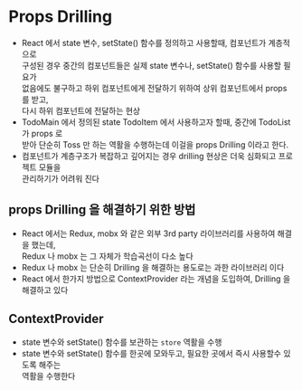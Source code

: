 # Props Drilling

- React 에서 state 변수, setState() 함수를 정의하고 사용할때, 컴포넌트가 계층적으로  
  구성된 경우 중간의 컴포넌트들은 실제 state 변수나, setState() 함수를 사용할 필요가  
  없음에도 불구하고 하위 컴포넌트에게 전달하기 위하여 상위 컴포넌트에서 props 를 받고,  
  다시 하위 컴포넌트에 전달하는 현상
- TodoMain 에서 정의된 state TodoItem 에서 사용하고자 할때, 중간에 TodoList 가 props 로  
  받아 단순히 Toss 만 하는 역활을 수행하는데 이걸을 props Drilling 이라고 한다.
- 컴포넌트가 계층구조가 복잡하고 깊어지는 경우 drilling 현상은 더욱 심화되고 프로젝트 모듈을  
  관리하기가 어려워 진다

## props Drilling 을 해결하기 위한 방법

- React 에서는 Redux, mobx 와 같은 외부 3rd party 라이브러리를 사용하여 해결을 했는데,  
  Redux 나 mobx 는 그 자체가 학습곡선이 다소 높다
- Redux 나 mobx 는 단순히 Drilling 을 해결하는 용도로는 과한 라이브러리 이다
- React 에서 한가지 방법으로 ContextProvider 라는 개념을 도입하여, Drilling 을 해결하고 있다

## ContextProvider

- state 변수와 setState() 함수를 보관하는 `store` 역활을 수행
- state 변수와 setState() 함수를 한곳에 모와두고, 필요한 곳에서 즉시 사용할수 있도록 해주는  
  역활을 수행한다
